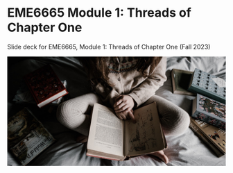 # EME6665 Module 1: Threads of Chapter One

Slide deck for EME6665, Module 1: Threads of Chapter One (Fall 2023)

![](img/1-research-map.jpg)
